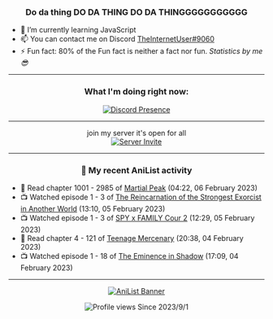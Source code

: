 <div align="center">

### Do da thing DO DA THING DO DA THINGGGGGGGGGGG
</div>

- 🌱 I’m currently learning JavaScript
- 📫 You can contact me on Discord [TheInternetUser#9060](https://discord.com/users/534117072796385300)
- ⚡ Fun fact: 80% of the Fun fact is neither a fact nor fun. _Statistics by me 😎_
<hr>

<div align="center">

### What I'm doing right now:
[![Discord Presence](https://lanyard.cnrad.dev/api/534117072796385300)](https://discord.com/users/534117072796385300)
<hr>

join my server it's open for all <br>
[![Server Invite](https://invidget.switchblade.xyz/bfYgVHxrSs)](https://discord.gg/bfYgVHxrSs)

<hr>
  
### 🌸 My recent AniList activity

</div>

<!-- ANILIST_ACTIVITY:start -->

-   📖 Read chapter 1001 - 2985 of [Martial Peak](https://anilist.co/manga/104494) (04:22, 06 February 2023)
-   📺 Watched episode 1 - 3 of [The Reincarnation of the Strongest Exorcist in Another World](https://anilist.co/anime/144553) (13:10, 05 February 2023)
-   📺 Watched episode 1 - 3 of [SPY x FAMILY Cour 2](https://anilist.co/anime/142838) (12:29, 05 February 2023)
-   📖 Read chapter 4 - 121 of [Teenage Mercenary](https://anilist.co/manga/126297) (20:38, 04 February 2023)
-   📺 Watched episode 1 - 18 of [The Eminence in Shadow](https://anilist.co/anime/130298) (17:09, 04 February 2023)

<!-- ANILIST_ACTIVITY:end -->
<hr>

<div align="center">

[![AniList Banner](https://img.anili.st/User/929966)](https://anilist.co/user/TheInternetUser)

![Profile views](https://gpvc.arturio.dev/TheInternetUse7) Since 2023/9/1

</div>
